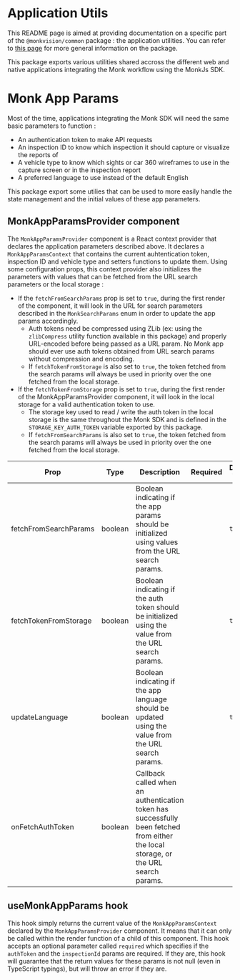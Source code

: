 # Application Utils
This README page is aimed at providing documentation on a specific part of the `@monkvision/common` package : the
application utilities. You can refer to [this page](README.md) for more general information on the package.

This package exports various utilities shared accross the different web and native applications integrating the Monk
workflow using the MonkJs SDK.

# Monk App Params
Most of the time, applications integrating the Monk SDK will need the same basic parameters to function :
- An authentication token to make API requests
- An inspection ID to know which inspection it should capture or visualize the reports of
- A vehicle type to know which sights or car 360 wireframes to use in the capture screen or in the inspection report
- A preferred language to use instead of the default English

This package export some utilies that can be used to more easily handle the state management and the initial values of
these app parameters.

## MonkAppParamsProvider component
The `MonkAppParamsProvider` component is a React context provider that declares the application parameters described
above. It declares a `MonkAppParamsContext` that contains the current auhtentication token, inspection ID and vehicle
type and setters functions to update them. Using some configuration props, this context provider also initializes the
parameters with values that can be fetched from the URL search parameters or the local storage :

- If the `fetchFromSearchParams` prop is set to `true`, during the first render of the component, it will look in the
  URL for search parameters described in the `MonkSearchParams` enum in order to update the app params accordingly.
  - Auth tokens need be compressed using ZLib (ex: using the `zlibCompress` utility function available in this
    package) and properly URL-encoded before being passed as a URL param. No Monk app should ever use auth tokens
    obtained from URL search params without compression and encoding.
  - If `fetchTokenFromStorage` is also set to `true`, the token fetched from the search params will always be
    used in priority over the one fetched from the local storage.
- If the `fetchTokenFromStorage` prop is set to `true`, during the first render of the MonkAppParamsProvider component,
  it will look in the local storage for a valid authentication token to use.
  - The storage key used to read / write the auth token in the local storage is the same throughout the Monk SDK and
    is defined in the `STORAGE_KEY_AUTH_TOKEN` variable exported by this package.
  - If `fetchFromSearchParams` is also set to `true`, the token fetched from the search params will always be
    used in priority over the one fetched from the local storage.

| Prop                  | Type    | Description                                                                                                                         | Required | Default Value |
|-----------------------|---------|-------------------------------------------------------------------------------------------------------------------------------------|----------|---------------|
| fetchFromSearchParams | boolean | Boolean indicating if the app params should be initialized using values from the URL search params.                                 |          | `true`        |
| fetchTokenFromStorage | boolean | Boolean indicating if the auth token should be initialized using the value from the URL search params.                              |          | `true`        |
| updateLanguage        | boolean | Boolean indicating if the app language should be updated using the value from the URL search params.                                |          | `true`        |
| onFetchAuthToken      | boolean | Callback called when an authentication token has successfully been fetched from either the local storage, or the URL search params. |          |               |

## useMonkAppParams hook
This hook simply returns the current value of the `MonkAppParamsContext` declared by the `MonkAppParamsProvider`
component. It means that it can only be called within the render function of a child of this component. This hook
accepts an optional parameter called `required` which specifies if the `authToken` and the `inspectionId` params are
required. If they are, this hook will guarantee that the return values for these params is not null (even in TypeScript
typings), but will throw an error if they are.

